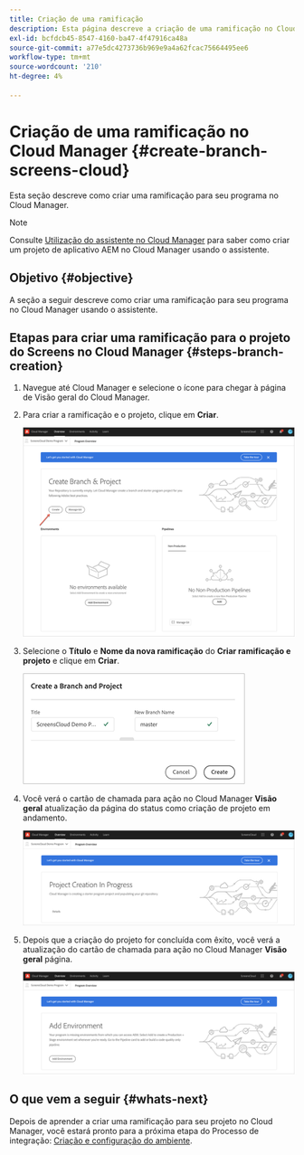 ```yaml
---
title: Criação de uma ramificação
description: Esta página descreve a criação de uma ramificação no Cloud Manager para Screens as a Cloud Service.
exl-id: bcfdcb45-8547-4160-ba47-4f47916ca48a
source-git-commit: a77e5dc4273736b969e9a4a62fcac75664495ee6
workflow-type: tm+mt
source-wordcount: '210'
ht-degree: 4%

---
```


# Criação de uma ramificação no Cloud Manager {#create-branch-screens-cloud}

Esta seção descreve como criar uma ramificação para seu programa no Cloud Manager.

>[!NOTE]
>Consulte [Utilização do assistente no Cloud Manager](https://experienceleague.adobe.com/docs/experience-manager-cloud-service/content/implementing/using-cloud-manager/create-application-project/using-the-wizard.html) para saber como criar um projeto de aplicativo AEM no Cloud Manager usando o assistente.

## Objetivo {#objective}

A seção a seguir descreve como criar uma ramificação para seu programa no Cloud Manager usando o assistente.

## Etapas para criar uma ramificação para o projeto do Screens no Cloud Manager {#steps-branch-creation}

1. Navegue até Cloud Manager e selecione o ícone para chegar à página de Visão geral do Cloud Manager.

1. Para criar a ramificação e o projeto, clique em **Criar**.

   ![imagem](/help/screens-cloud/assets/onboarding/create-branch1.png)

1. Selecione o **Título** e **Nome da nova ramificação** do **Criar ramificação e projeto** e clique em **Criar**.

   ![imagem](/help/screens-cloud/assets/onboarding/create-branch2.png)

1. Você verá o cartão de chamada para ação no Cloud Manager **Visão geral** atualização da página do status como criação de projeto em andamento.

   ![imagem](/help/screens-cloud/assets/onboarding/create-branch3.png)

1. Depois que a criação do projeto for concluída com êxito, você verá a atualização do cartão de chamada para ação no Cloud Manager **Visão geral** página.

   ![imagem](/help/screens-cloud/assets/onboarding/create-branch4.png)

## O que vem a seguir {#whats-next}

Depois de aprender a criar uma ramificação para seu projeto no Cloud Manager, você estará pronto para a próxima etapa do Processo de integração: [Criação e configuração do ambiente](/help/screens-cloud/onboarding-screens-cloud/creating-an-environment.md).
